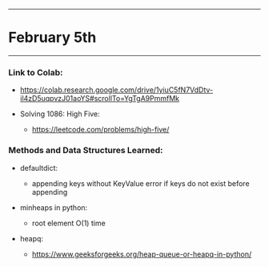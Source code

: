 ---------------------------------------------------------------------------------------------
# February 5th
---------------------------------------------------------------------------------------------

### Link to Colab: 
  - https://colab.research.google.com/drive/1yiuC5fN7VdDtv-il4zD5uqpvzJ01aoYS#scrollTo=YgTgA9PmmfMk

- Solving 1086: High Five: 
  - https://leetcode.com/problems/high-five/

### Methods and Data Structures Learned: 

- defaultdict:
  - appending keys without KeyValue error if keys do not exist before appending
  
- minheaps in python: 
  - root element O(1) time 
  
- heapq: 
  - https://www.geeksforgeeks.org/heap-queue-or-heapq-in-python/


  

